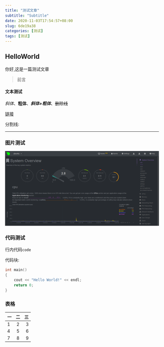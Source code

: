 ```yaml
---
title: "测试文章"
subtitle: "Subtitle"
date: 2020-11-03T17:54:57+08:00
slug: 6de19a38
categories: [测试]
tags: [测试]
---
```


## HelloWorld

你好,这是一篇测试文章

<!--more-->

> 前言

#### 文本测试

*斜体*、**粗体**、***斜体+粗体***、~~删除线~~

[链接]()

分割线:

****

### 图片测试

![](netdata.png "netdate")

### 代码测试

行内代码`code`

代码块:

```cpp
int main()
{
    cout << "Hello World!" << endl;
    return 0;
}
```

### 表格

|一|二|三|
|:-|:-:|-:|
|1|2|3|
|4|5|6|
|7|8|9|